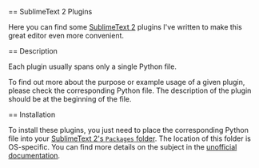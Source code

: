 == SublimeText 2 Plugins

Here you can find some [SublimeText 2](http://sublimetext.com/2) plugins I've written to make this
great editor even more convenient.

== Description

Each plugin usually spans only a single Python file.

To find out more about the purpose or example usage of a given plugin, please check the
corresponding Python file. The description of the plugin should be at the beginning of the file.

== Installation

To install these plugins, you just need to place the corresponding Python file into your
[SublimeText 2's `Packages` folder](http://sublimetext.info/docs/en/basic_concepts.html#the-packages-directory).
The location of this folder is OS-specific. You can find more details on the subject in the
[unofficial documentation](http://sublimetext.info/docs/en/extensibility/plugins.html).